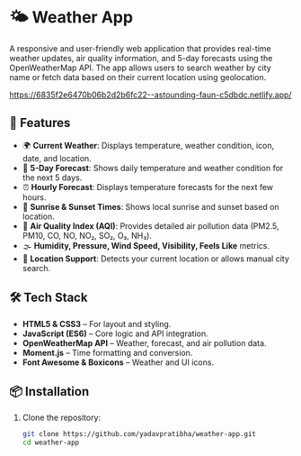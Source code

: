 # 🌤️ Weather App

A responsive and user-friendly web application that provides real-time weather updates, air quality information, and 5-day forecasts using the OpenWeatherMap API. The app allows users to search weather by city name or fetch data based on their current location using geolocation.

https://6835f2e6470b06b2d2b6fc22--astounding-faun-c5dbdc.netlify.app/

## 🚀 Features

- 🌍 **Current Weather**: Displays temperature, weather condition, icon, date, and location.
- 📆 **5-Day Forecast**: Shows daily temperature and weather condition for the next 5 days.
- ⏰ **Hourly Forecast**: Displays temperature forecasts for the next few hours.
- 🌅 **Sunrise & Sunset Times**: Shows local sunrise and sunset based on location.
- 💨 **Air Quality Index (AQI)**: Provides detailed air pollution data (PM2.5, PM10, CO, NO, NO₂, SO₂, O₃, NH₃).
- 🌫️ **Humidity, Pressure, Wind Speed, Visibility, Feels Like** metrics.
- 📍 **Location Support**: Detects your current location or allows manual city search.

## 🛠️ Tech Stack

- **HTML5 & CSS3** – For layout and styling.
- **JavaScript (ES6)** – Core logic and API integration.
- **OpenWeatherMap API** – Weather, forecast, and air pollution data.
- **Moment.js** – Time formatting and conversion.
- **Font Awesome & Boxicons** – Weather and UI icons.

## 📦 Installation

1. Clone the repository:
   ```bash
   git clone https://github.com/yadavpratibha/weather-app.git
   cd weather-app
